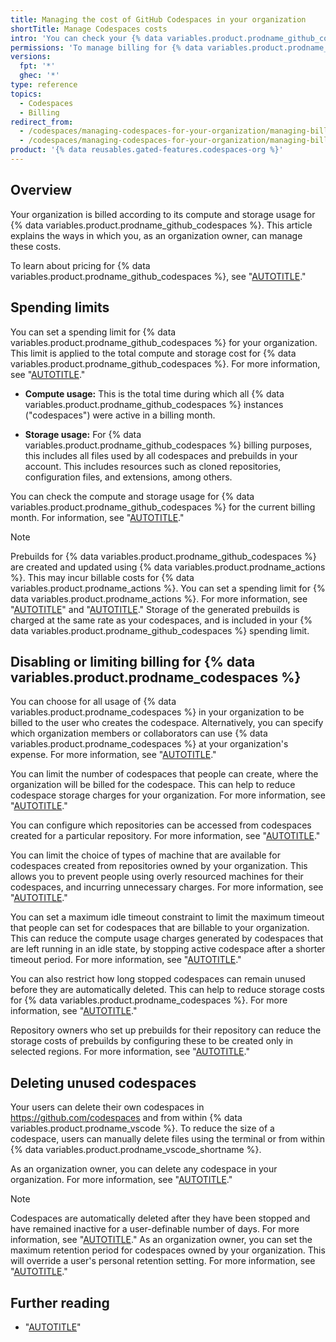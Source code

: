 ```yaml
---
title: Managing the cost of GitHub Codespaces in your organization
shortTitle: Manage Codespaces costs
intro: 'You can check your {% data variables.product.prodname_github_codespaces %} usage and set usage limits.'
permissions: 'To manage billing for {% data variables.product.prodname_github_codespaces %} for an organization, you must be an organization owner or a billing manager.'
versions:
  fpt: '*'
  ghec: '*'
type: reference
topics:
  - Codespaces
  - Billing
redirect_from:
  - /codespaces/managing-codespaces-for-your-organization/managing-billing-for-codespaces-in-your-organization
  - /codespaces/managing-codespaces-for-your-organization/managing-billing-for-github-codespaces-in-your-organization
product: '{% data reusables.gated-features.codespaces-org %}'
---
```


## Overview

Your organization is billed according to its compute and storage usage for {% data variables.product.prodname_github_codespaces %}. This article explains the ways in which you, as an organization owner, can manage these costs.

To learn about pricing for {% data variables.product.prodname_github_codespaces %}, see "[AUTOTITLE](/billing/managing-billing-for-your-products/managing-billing-for-github-codespaces/about-billing-for-github-codespaces#codespaces-pricing)."

## Spending limits

You can set a spending limit for {% data variables.product.prodname_github_codespaces %} for your organization. This limit is applied to the total compute and storage cost for {% data variables.product.prodname_github_codespaces %}. For more information, see "[AUTOTITLE](/billing/managing-billing-for-your-products/managing-billing-for-github-codespaces/managing-the-spending-limit-for-github-codespaces)."

* **Compute usage:** This is the total time during which all {% data variables.product.prodname_github_codespaces %} instances ("codespaces") were active in a billing month.

* **Storage usage:** For {% data variables.product.prodname_github_codespaces %} billing purposes, this includes all files used by all codespaces and prebuilds in your account. This includes resources such as cloned repositories, configuration files, and extensions, among others.

You can check the compute and storage usage for {% data variables.product.prodname_github_codespaces %} for the current billing month. For information, see "[AUTOTITLE](/billing/managing-billing-for-your-products/managing-billing-for-github-codespaces/viewing-your-github-codespaces-usage)."

> [!NOTE]
> Prebuilds for {% data variables.product.prodname_github_codespaces %} are created and updated using {% data variables.product.prodname_actions %}. This may incur billable costs for {% data variables.product.prodname_actions %}. You can set a spending limit for {% data variables.product.prodname_actions %}. For more information, see "[AUTOTITLE](/billing/managing-billing-for-your-products/managing-billing-for-github-codespaces/about-billing-for-github-codespaces#about-billing-for-codespaces-prebuilds)" and "[AUTOTITLE](/billing/managing-billing-for-your-products/managing-billing-for-github-actions/managing-your-spending-limit-for-github-actions)." Storage of the generated prebuilds is charged at the same rate as your codespaces, and is included in your {% data variables.product.prodname_github_codespaces %} spending limit.

## Disabling or limiting billing for {% data variables.product.prodname_codespaces %}

You can choose for all usage of {% data variables.product.prodname_codespaces %} in your organization to be billed to the user who creates the codespace. Alternatively, you can specify which organization members or collaborators can use {% data variables.product.prodname_codespaces %} at your organization's expense. For more information, see "[AUTOTITLE](/codespaces/managing-codespaces-for-your-organization/choosing-who-owns-and-pays-for-codespaces-in-your-organization)."

You can limit the number of codespaces that people can create, where the organization will be billed for the codespace. This can help to reduce codespace storage charges for your organization. For more information, see "[AUTOTITLE](/codespaces/managing-codespaces-for-your-organization/restricting-the-number-of-organization-billed-codespaces-a-user-can-create)."

You can configure which repositories can be accessed from codespaces created for a particular repository. For more information, see "[AUTOTITLE](/codespaces/managing-your-codespaces/managing-repository-access-for-your-codespaces)."

You can limit the choice of types of machine that are available for codespaces created from repositories owned by your organization. This allows you to prevent people using overly resourced machines for their codespaces, and incurring unnecessary charges. For more information, see "[AUTOTITLE](/codespaces/managing-codespaces-for-your-organization/restricting-access-to-machine-types)."

You can set a maximum idle timeout constraint to limit the maximum timeout that people can set for codespaces that are billable to your organization. This can reduce the compute usage charges generated by codespaces that are left running in an idle state, by stopping active codespace after a shorter timeout period. For more information, see "[AUTOTITLE](/codespaces/managing-codespaces-for-your-organization/restricting-the-idle-timeout-period)."

You can also restrict how long stopped codespaces can remain unused before they are automatically deleted. This can help to reduce storage costs for {% data variables.product.prodname_codespaces %}. For more information, see "[AUTOTITLE](/codespaces/managing-codespaces-for-your-organization/restricting-the-retention-period-for-codespaces)."

Repository owners who set up prebuilds for their repository can reduce the storage costs of prebuilds by configuring these to be created only in selected regions. For more information, see "[AUTOTITLE](/codespaces/prebuilding-your-codespaces/configuring-prebuilds#configuring-prebuilds)."

## Deleting unused codespaces

Your users can delete their own codespaces in https://github.com/codespaces and from within {% data variables.product.prodname_vscode %}. To reduce the size of a codespace, users can manually delete files using the terminal or from within {% data variables.product.prodname_vscode_shortname %}.

As an organization owner, you can delete any codespace in your organization. For more information, see "[AUTOTITLE](/codespaces/developing-in-a-codespace/deleting-a-codespace#deleting-codespaces-in-your-organization)."

> [!NOTE]
> Codespaces are automatically deleted after they have been stopped and have remained inactive for a user-definable number of days. For more information, see "[AUTOTITLE](/codespaces/setting-your-user-preferences/configuring-automatic-deletion-of-your-codespaces)." As an organization owner, you can set the maximum retention period for codespaces owned by your organization. This will override a user's personal retention setting. For more information, see "[AUTOTITLE](/codespaces/managing-codespaces-for-your-organization/restricting-the-retention-period-for-codespaces)."

## Further reading

* "[AUTOTITLE](/codespaces/managing-codespaces-for-your-organization/listing-the-codespaces-in-your-organization)"
